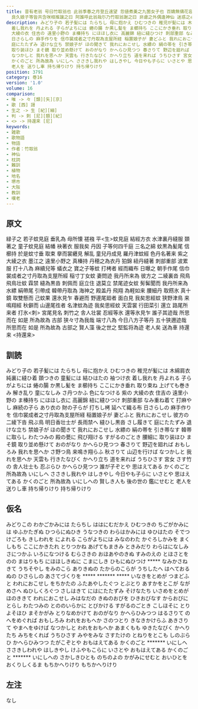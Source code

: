 ```yaml
---
title: 昔有老翁 号曰竹取翁也 此翁季春之月登丘遠望 忽値煮羮之九箇女子也 百嬌無儔花容無止 于時娘子等呼老翁嗤曰 叔父来乎 吹此燭火也 於是翁曰唯<々> 漸趍徐行著接座上
  良久娘子等皆共含咲相推譲之曰 阿誰呼此翁哉尓乃竹取翁謝之曰 非慮之外偶逢神仙 迷惑之心無敢所禁 近狎之罪希贖以歌 即作歌一首[并短歌]
description: みどり子の 若子髪には たらちし 母に抱かえ ひむつきの 稚児が髪には 木綿肩衣 純裏に縫ひ着 頚つきの 童髪には 結ひはたの 袖つけ衣
  着し我れを 丹よれる 子らがよちには 蜷の腸 か黒し髪を ま櫛持ち ここにかき垂れ 取り束ね 上げても巻きみ 解き乱り 童になしみ さ丹つかふ 色になつける 紫の
  大綾の衣 住吉の 遠里小野の ま榛持ち にほほし衣に 高麗錦 紐に縫ひつけ 刺部重部 なみ重ね着て 打麻やし 麻続の子ら あり衣の 財の子らが 打ちし栲 延へて織る布
  日さらしの 麻手作りを 信巾裳成者之寸丹取為支屋所経 稲置娘子が 妻どふと 我れにおこせし 彼方の 二綾下沓 飛ぶ鳥 明日香壮士が 長雨禁へ 縫ひし黒沓 さし履きて
  庭にたたずみ 退けな立ち 禁娘子が ほの聞きて 我れにおこせし 水縹の 絹の帯を 引き帯なす 韓帯に取らし わたつみの 殿の甍に 飛び翔ける すがるのごとき 腰細に
  取り装ほひ まそ鏡 取り並め懸けて おのがなり かへらひ見つつ 春さりて 野辺を廻れば おもしろみ 我れを思へか さ野つ鳥 来鳴き翔らふ 秋さりて 山辺を行けば
  なつかしと 我れを思へか 天雲も 行きたなびく かへり立ち 道を来れば うちひさす 宮女 さす竹の 舎人壮士も 忍ぶらひ かへらひ見つつ 誰が子ぞとや 思はえてある
  かくのごと 所為故為 いにしへ ささきし我れや はしきやし 今日やも子らに いさとや 思はえてある かくのごと 所為故為 いにしへの 賢しき人も 後の世の 鑑にせむと
  老人を 送りし車 持ち帰りけり 持ち帰りけり
position: 3791
category: 巻16
version: '1.0'
volume: 16
comparison:
- 唯 -> 々 [類][矢][京]
- 歌 [西] 謌
- 生之 -> 生 [紀][細]
- 判 -> 刺 [尼][類][紀]
- <> -> 持還来 [尼]
keywords:
- 雑歌
- 歌物語
- 物語
- 作者：竹取翁
- 神仙
- 枕詞
- 難訓
- 植物
- 地名
- 堺市
- 大阪
- 教訓
- 嘆老
---
```


## 原文

緑子之 若子蚊見庭 垂乳為 母所懐 褨襁 平<生>蚊見庭 結經方衣 水津裏丹縫服 頚著之 童子蚊見庭 結幡 袂著衣 服我矣 丹因 子等何四千庭 三名之綿 蚊黒為髪尾 信櫛持 於是蚊寸垂 取束 擧而裳纒見 解乱 童兒丹成見 羅丹津蚊經 色丹名著来 紫之 大綾之衣 墨江之 遠里小野之 真榛持 丹穂之為衣丹 狛錦 紐丹縫著 刺部重部 波累服 打十八為 麻續兒等 蟻衣之 寶之子等蚊 打栲者 經而織布 日曝之 朝手作尾 信巾裳成者之寸丹取為支屋所經 稲寸丁女蚊 妻問迹 我丹所来為 彼方之 二綾裏沓 飛鳥 飛鳥壮蚊 霖禁 縫為黒沓 刺佩而 庭立住 退莫立 禁尾迹女蚊 髣髴聞而 我丹所来為 水縹 絹帶尾 引帶成 韓帶丹取為 海神之 殿盖丹 飛翔 為軽如来 腰細丹 取餝氷 真十鏡 取雙懸而 己蚊果 還氷見乍 春避而 野邊尾廻者 面白見 我矣思經蚊 狭野津鳥 来鳴翔經 秋僻而 山邊尾徃者 名津蚊為迹 我矣思經蚊 天雲裳 行田菜引 還立 路尾所来者 打氷<刺> 宮尾見名 刺竹之 舎人壮裳 忍經等氷 還等氷見乍 誰子其迹哉 所思而在 如是 所為故為 古部 狭々寸為我哉 端寸八為 今日八方子等丹 五十狭邇迹哉 所思而在 如是 所為故為 古部之 賢人藻 後之世之 堅監将為迹 老人矣 送為車 持還来 <持還来>

## 訓読

みどり子の 若子髪には たらちし 母に抱かえ ひむつきの 稚児が髪には 木綿肩衣 純裏に縫ひ着 頚つきの 童髪には 結ひはたの 袖つけ衣 着し我れを 丹よれる 子らがよちには 蜷の腸 か黒し髪を ま櫛持ち ここにかき垂れ 取り束ね 上げても巻きみ 解き乱り 童になしみ さ丹つかふ 色になつける 紫の 大綾の衣 住吉の 遠里小野の ま榛持ち にほほし衣に 高麗錦 紐に縫ひつけ 刺部重部 なみ重ね着て 打麻やし 麻続の子ら あり衣の 財の子らが 打ちし栲 延へて織る布 日さらしの 麻手作りを 信巾裳成者之寸丹取為支屋所経 稲置娘子が 妻どふと 我れにおこせし 彼方の 二綾下沓 飛ぶ鳥 明日香壮士が 長雨禁へ 縫ひし黒沓 さし履きて 庭にたたずみ 退けな立ち 禁娘子が ほの聞きて 我れにおこせし 水縹の 絹の帯を 引き帯なす 韓帯に取らし わたつみの 殿の甍に 飛び翔ける すがるのごとき 腰細に 取り装ほひ まそ鏡 取り並め懸けて おのがなり かへらひ見つつ 春さりて 野辺を廻れば おもしろみ 我れを思へか さ野つ鳥 来鳴き翔らふ 秋さりて 山辺を行けば なつかしと 我れを思へか 天雲も 行きたなびく かへり立ち 道を来れば うちひさす 宮女 さす竹の 舎人壮士も 忍ぶらひ かへらひ見つつ 誰が子ぞとや 思はえてある かくのごと 所為故為 いにしへ ささきし我れや はしきやし 今日やも子らに いさとや 思はえてある かくのごと 所為故為 いにしへの 賢しき人も 後の世の 鑑にせむと 老人を 送りし車 持ち帰りけり 持ち帰りけり

## 仮名

みどりこの わかごかみには たらちし ははにむだかえ ひむつきの ちごがかみには ゆふかたぎぬ ひつらにぬひき うなつきの わらはかみには ゆひはたの そでつけごろも きしわれを によれる こらがよちには みなのわた かぐろしかみを まくしもち ここにかきたれ とりつかね あげてもまきみ ときみだり わらはになしみ さにつかふ いろになつける むらさきの おほあやのきぬ すみのえの とほさとをのの まはりもち にほほしきぬに こまにしき ひもにぬひつけ ***** なみかさねきて うちそやし をみのこら ありきぬの たからのこらが うちしたへ はへておるぬの ひさらしの あさてづくりを ***** ******* ***** いなきをとめが つまどふと われにおこせし をちかたの ふたあやしたぐつ とぶとり あすかをとこが ながめさへ ぬひしくろぐつ さしはきて にはにたたずみ そけなたち いさめをとめが ほのききて われにおこせし みはなだの きぬのおびを ひきおびなす からおびにとらし わたつみの とののいらかに とびかける すがるのごとき こしほそに とりよそほひ まそかがみ とりなめかけて おのがなり かへらひみつつ はるさりて のへをめぐれば おもしろみ われをおもへか さのつとり きなきかけらふ あきさりて やまへをゆけば なつかしと われをおもへか あまくもも ゆきたなびく かへりたち みちをくれば うちひさす みやをみな さすたけの とねりをとこも しのぶらひ かへらひみつつ たがこぞとや おもはえてある かくのごと ******* いにしへ ささきしわれや はしきやし けふやもこらに いさとや おもはえてある かくのごと ******* いにしへの さかしきひとも のちのよの かがみにせむと おいひとを おくりしくるま もちかへりけり もちかへりけり

## 左注

なし
